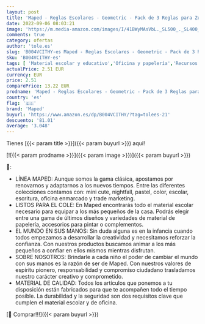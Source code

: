 ```yaml
---
layout: post
title: 'Maped - Reglas Escolares - Geometric - Pack de 3 Reglas para Zurdos - 1 Regla de 30 cm  1 Escuadra de 45° y 1 Transportador de 180° - Diseño Transparente con Graduaciones Impresas'
date: 2022-09-06 08:03:21
image: 'https://m.media-amazon.com/images/I/41BWyMAsVbL._SL500_._SL400_.jpg'
comments: true
category: ofertas
author: 'tole.es'
slug: 'B004VCITHY-es Maped - Reglas Escolares - Geometric - Pack de 3 Reglas...'
sku: 'B004VCITHY-es'
tags: [ 'Material escolar y educativo','Oficina y papelería','Recursos para el plan de estudios de matemáticas','Recursos para planes de estudio escolares','Sets de geometría','maped','🇪🇸', ]
actualPrice: 2.51 EUR
currency: EUR
price: 2.51
comparePrice: 13.22 EUR
prodname: 'Maped - Reglas Escolares - Geometric - Pack de 3 Reglas para Zurdos - 1 Regla de 30 cm  1 Escuadra de 45° y 1 Transportador de 180° - Diseño Transparente con Graduaciones Impresas'
country: 'es'
flag: '🇪🇸'
brand: 'Maped'
buyurl: 'https://www.amazon.es/dp/B004VCITHY/?tag=tolees-21'
descuento: '81.01'
average: '3.048'
---
```


Tienes [{{< param title >}}]({{< param buyurl >}}) aqui!

[![{{< param prodname >}}]({{< param image >}})]({{< param buyurl >}})

🔎:

- LÍNEA MAPED: Aunque somos la gama clásica, apostamos por renovarnos y adaptarnos a los nuevos tiempos. Entre las diferentes colecciones contamos con: mini cute, nightfall, pastel, color, escolar, escritura, oficina enmarcado y trade marketing.
- LISTOS PARA EL COLE: En Maped encontrarás todo el material escolar necesario para equipar a los más pequeños de la casa. Podrás elegir entre una gama de últimos diseños y variedades de material de papelería, accesorios para pintar o complementos.
- EL MUNDO EN SUS MANOS: Sin duda alguna es en la infancia cuando todos empezamos a desarrollar la creatividad y necesitamos reforzar la confianza. Con nuestros productos buscamos animar a los más pequeños a confiar en ellos mismos mientras disfrutan.
- SOBRE NOSOTROS: Brindarle a cada niño el poder de cambiar el mundo con sus manos es la razón de ser de Maped. Con nuestros valores de espíritu pionero, responsabilidad y compromiso ciudadano trasladamos nuestro carácter creativo y comprometido.
- MATERIAL DE CALIDAD: Todos los artículos que ponemos a tu disposición están fabricados para que te acompañen todo el tiempo posible. La durabilidad y la seguridad son dos requisitos clave que cumplen el material escolar y de oficina.

[🛒 Comprar!!!]({{< param buyurl >}})
